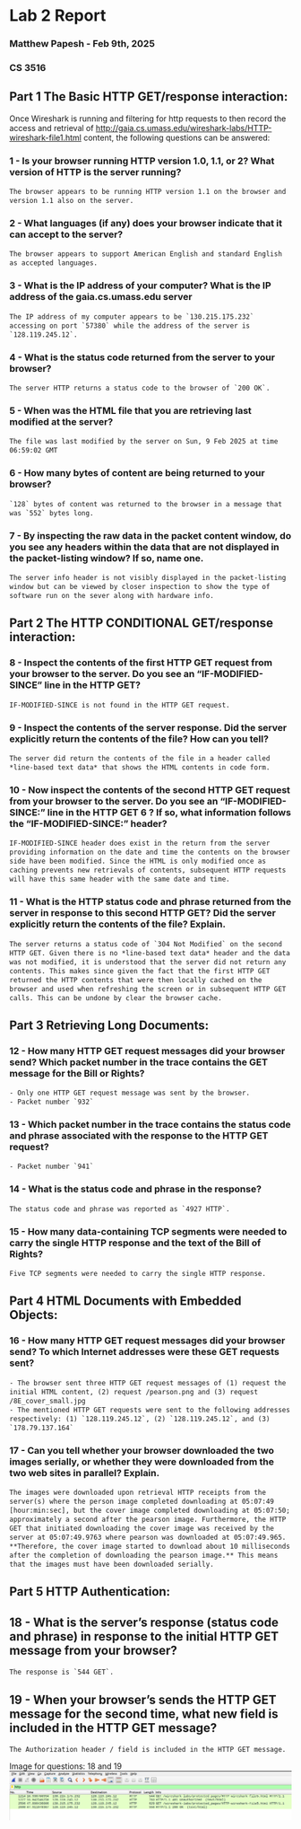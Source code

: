 # **Lab 2 Report**
### Matthew Papesh - Feb 9th, 2025
### CS 3516

## Part 1 The Basic HTTP GET/response interaction:

Once Wireshark is running and filtering for http requests to then record the access and retrieval of http://gaia.cs.umass.edu/wireshark-labs/HTTP-wireshark-file1.html content, the following questions can be answered:

### **1 - Is your browser running HTTP version 1.0, 1.1, or 2? What version of HTTP is the server running?**
    The browser appears to be running HTTP version 1.1 on the browser and version 1.1 also on the server. 

### **2 - What languages (if any) does your browser indicate that it can accept to the server?**
    The browser appears to support American English and standard English as accepted languages. 

### **3 - What is the IP address of your computer? What is the IP address of the gaia.cs.umass.edu server**
    The IP address of my computer appears to be `130.215.175.232` accessing on port `57380` while the address of the server is `128.119.245.12`.

### **4 - What is the status code returned from the server to your browser?**
    The server HTTP returns a status code to the browser of `200 OK`.

### **5 - When was the HTML file that you are retrieving last modified at the server?**
    The file was last modified by the server on Sun, 9 Feb 2025 at time 06:59:02 GMT

### **6 - How many bytes of content are being returned to your browser?**
    `128` bytes of content was returned to the browser in a message that was `552` bytes long. 

### **7 - By inspecting the raw data in the packet content window, do you see any headers within the data that are not displayed in the packet-listing window? If so, name one.**
    The server info header is not visibly displayed in the packet-listing window but can be viewed by closer inspection to show the type of software run on the sever along with hardware info. 

## Part 2 The HTTP CONDITIONAL GET/response interaction:

### **8 - Inspect the contents of the first HTTP GET request from your browser to the server. Do you see an “IF-MODIFIED-SINCE” line in the HTTP GET?**
    IF-MODIFIED-SINCE is not found in the HTTP GET request. 

### **9 - Inspect the contents of the server response. Did the server explicitly return the contents of the file? How can you tell?**
    The server did return the contents of the file in a header called *line-based text data* that shows the HTML contents in code form.

### **10 - Now inspect the contents of the second HTTP GET request from your browser to the server. Do you see an “IF-MODIFIED-SINCE:” line in the HTTP GET 6 ? If so, what information follows the “IF-MODIFIED-SINCE:” header?**
    IF-MODIFIED-SINCE header does exist in the return from the server providing information on the date and time the contents on the browser side have been modified. Since the HTML is only modified once as caching prevents new retrievals of contents, subsequent HTTP requests will have this same header with the same date and time. 

### **11 - What is the HTTP status code and phrase returned from the server in response to this second HTTP GET? Did the server explicitly return the contents of the file? Explain.**
    The server returns a status code of `304 Not Modified` on the second HTTP GET. Given there is no *line-based text data* header and the data was not modified, it is understood that the server did not return any contents. This makes since given the fact that the first HTTP GET returned the HTTP contents that were then locally cached on the browser and used when refreshing the screen or in subsequent HTTP GET calls. This can be undone by clear the browser cache. 

## Part 3 Retrieving Long Documents:

### **12 - How many HTTP GET request messages did your browser send? Which packet number in the trace contains the GET message for the Bill or Rights?**
    - Only one HTTP GET request message was sent by the browser. 
    - Packet number `932`

### **13 - Which packet number in the trace contains the status code and phrase associated with the response to the HTTP GET request?**
    - Packet number `941`

### **14 - What is the status code and phrase in the response?**
    The status code and phrase was reported as `4927 HTTP`.

### **15 - How many data-containing TCP segments were needed to carry the single HTTP response and the text of the Bill of Rights?**
    Five TCP segments were needed to carry the single HTTP response. 

## Part 4 HTML Documents with Embedded Objects:

### **16 - How many HTTP GET request messages did your browser send? To which Internet addresses were these GET requests sent?**
    - The browser sent three HTTP GET request messages of (1) request the initial HTML content, (2) request /pearson.png and (3) request /8E_cover_small.jpg
    - The mentioned HTTP GET requests were sent to the following addresses respectively: (1) `128.119.245.12`, (2) `128.119.245.12`, and (3) `178.79.137.164`

### **17 - Can you tell whether your browser downloaded the two images serially, or whether they were downloaded from the two web sites in parallel? Explain.**
    The images were downloaded upon retrieval HTTP receipts from the server(s) where the person image completed downloading at 05:07:49 [hour:min:sec], but the cover image completed downloading at 05:07:50; approximately a second after the pearson image. Furthermore, the HTTP GET that initiated downloading the cover image was received by the server at 05:07:49.9763 where pearson was downloaded at 05:07:49.965. **Therefore, the cover image started to download about 10 milliseconds after the completion of downloading the pearson image.** This means that the images must have been downloaded serially. 

## Part 5 HTTP Authentication:

## **18 - What is the server’s response (status code and phrase) in response to the initial HTTP GET message from your browser?**
    The response is `544 GET`. 

## **19 - When your browser’s sends the HTTP GET message for the second time, what new field is included in the HTTP GET message?**
    The Authorization header / field is included in the HTTP GET message.

Image for questions: 18 and 19
<img src="./images/18-19.png"/>